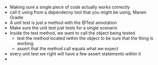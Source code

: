 - Making sure a single piece of code actually works correctly
- call it using from a dependecny tool that you might be using, Maven Gradle
- A unit test is just a method with the @Test annotation
- Make sure the unit test just tests for a single scenario
- Inside the test method, we want to call the object being tested
	- test the method located iwthin the object to be sure that the thing is working
	- assert that the method call equals what we expect
- every unit test we right will have a few assert statements within it
- 